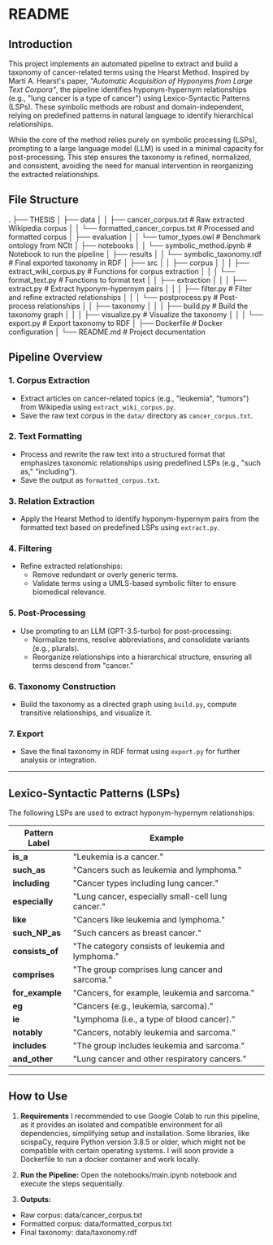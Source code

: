 # README

## **Introduction**
This project implements an automated pipeline to extract and build a taxonomy of cancer-related terms using the Hearst Method. Inspired by Marti A. Hearst's paper, *"Automatic Acquisition of Hyponyms from Large Text Corpora"*, the pipeline identifies hyponym-hypernym relationships (e.g., "lung cancer is a type of cancer") using Lexico-Syntactic Patterns (LSPs). These symbolic methods are robust and domain-independent, relying on predefined patterns in natural language to identify hierarchical relationships.

While the core of the method relies purely on symbolic processing (LSPs), prompting to a large language model (LLM) is used in a minimal capacity for post-processing. This step ensures the taxonomy is refined, normalized, and consistent, avoiding the need for manual intervention in reorganizing the extracted relationships.


## **File Structure**
.
├── THESIS
│   ├── data
│   │   ├── cancer_corpus.txt # Raw extracted Wikipedia corpus
│   │   └── formatted_cancer_corpus.txt # Processed and formatted corpus
│   ├── evaluation
│   │   └── tumor_types.owl # Benchmark ontology from NCIt
│   ├── notebooks
│   │   └── symbolic_method.ipynb # Notebook to run the pipeline
│   ├── results
│   │   └── symbolic_taxonomy.rdf # Final exported taxonomy in RDF
│   ├── src
│   │   ├── corpus
│   │   │   ├── extract_wiki_corpus.py # Functions for corpus extraction
│   │   │   └── format_text.py # Functions to format text
│   │   ├── extraction
│   │   │   ├── extract.py # Extract hyponym-hypernym pairs
│   │   │   ├── filter.py # Filter and refine extracted relationships
│   │   │   └── postprocess.py # Post-process relationships
│   │   ├── taxonomy
│   │   │   ├── build.py # Build the taxonomy graph
│   │   │   ├── visualize.py # Visualize the taxonomy
│   │   │   └── export.py # Export taxonomy to RDF
│   ├── Dockerfile # Docker configuration
│   └── README.md # Project documentation


## **Pipeline Overview**

### 1. **Corpus Extraction**
   - Extract articles on cancer-related topics (e.g., "leukemia", "tumors") from Wikipedia using `extract_wiki_corpus.py`.
   - Save the raw text corpus in the `data/` directory as `cancer_corpus.txt`.

### 2. **Text Formatting**
   - Process and rewrite the raw text into a structured format that emphasizes taxonomic relationships using predefined LSPs (e.g., "such as," "including").
   - Save the output as `formatted_corpus.txt`.

### 3. **Relation Extraction**
   - Apply the Hearst Method to identify hyponym-hypernym pairs from the formatted text based on predefined LSPs using `extract.py`.

### 4. **Filtering**
   - Refine extracted relationships:
     - Remove redundant or overly generic terms.
     - Validate terms using a UMLS-based symbolic filter to ensure biomedical relevance.

### 5. **Post-Processing**
   - Use prompting to an LLM (GPT-3.5-turbo) for post-processing:
     - Normalize terms, resolve abbreviations, and consolidate variants (e.g., plurals).
     - Reorganize relationships into a hierarchical structure, ensuring all terms descend from "cancer."

### 6. **Taxonomy Construction**
   - Build the taxonomy as a directed graph using `build.py`, compute transitive relationships, and visualize it.

### 7. **Export**
   - Save the final taxonomy in RDF format using `export.py` for further analysis or integration.

---

## **Lexico-Syntactic Patterns (LSPs)**
The following LSPs are used to extract hyponym-hypernym relationships:

| **Pattern Label**   | **Example**                                      |
|----------------------|-------------------------------------------------|
| **is_a**            | "Leukemia is a cancer."                         |
| **such_as**         | "Cancers such as leukemia and lymphoma."        |
| **including**       | "Cancer types including lung cancer."           |
| **especially**      | "Lung cancer, especially small-cell lung cancer."|
| **like**            | "Cancers like leukemia and lymphoma."           |
| **such_NP_as**      | "Such cancers as breast cancer."                |
| **consists_of**     | "The category consists of leukemia and lymphoma."|
| **comprises**       | "The group comprises lung cancer and sarcoma."  |
| **for_example**     | "Cancers, for example, leukemia and sarcoma."   |
| **eg**              | "Cancers (e.g., leukemia, sarcoma)."            |
| **ie**              | "Lymphoma (i.e., a type of blood cancer)."      |
| **notably**         | "Cancers, notably leukemia and sarcoma."        |
| **includes**        | "The group includes leukemia and sarcoma."      |
| **and_other**       | "Lung cancer and other respiratory cancers."    |

---



## **How to Use**
1. **Requirements**
I recommended to use Google Colab to run this pipeline, as it provides an isolated and compatible environment for all dependencies, simplifying setup and installation. Some libraries, like scispaCy, require Python version 3.8.5 or older, which might not be compatible with certain operating systems.
I will soon provide a Dockerfile to run a docker container and work locally.

2. **Run the Pipeline:**
Open the notebooks/main.ipynb notebook and execute the steps sequentially. 

3. **Outputs:**
- Raw corpus: data/cancer_corpus.txt
- Formatted corpus: data/formatted_corpus.txt
- Final taxonomy: data/taxonomy.rdf